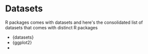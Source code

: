# Datasets
R packages comes with datasets and here's the consolidated list of datasets that comes with distinct R packages
- {datasets}
- {ggplot2}
- 

